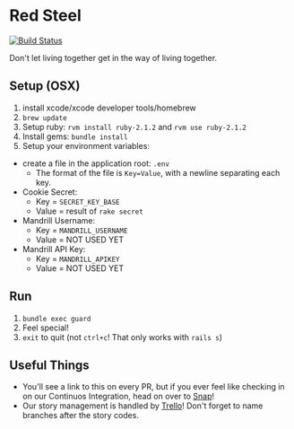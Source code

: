 Red Steel
=========

[![Build Status](https://snap-ci.com/GEhO6qTegOcOh-Zp3mAs-AzUStu7ZcNaAeEyQ8ujNTk/build_image)](https://snap-ci.com/elsom25/redsteel/branch/master)

Don't let living together get in the way of living together.

Setup (OSX)
-----------

1. install xcode/xcode developer tools/homebrew
2. `brew update`
3. Setup ruby: `rvm install ruby-2.1.2` and `rvm use ruby-2.1.2`
4. Install gems: `bundle install`
5. Setup your environment variables:
  - create a file in the application root: `.env`
    - The format of the file is `Key=Value`, with a newline separating each key.
  - Cookie Secret:
    - Key = `SECRET_KEY_BASE`
    - Value = result of `rake secret`
  - Mandrill Username:
    - Key = `MANDRILL_USERNAME`
    - Value = NOT USED YET
  - Mandrill API Key:
    - Key = `MANDRILL_APIKEY`
    - Value = NOT USED YET

Run
---

1. `bundle exec guard`
2. Feel special!
3. `exit` to quit (not `ctrl+c`! That only works with `rails s`)

Useful Things
-------------

* You'll see a link to this on every PR, but if you ever feel like checking in on our Continuos Integration, head on over to [Snap](https://snap-ci.com/elsom25/redsteel/branch/master)!
* Our story management is handled by [Trello](https://trello.com/b/K3CEC8cd/tech-planning)! Don't forget to name branches after the story codes.
